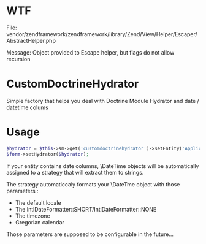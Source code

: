 WTF
===
File:
vendor/zendframework/zendframework/library/Zend/View/Helper/Escaper/AbstractHelper.php

Message:
Object provided to Escape helper, but flags do not allow recursion

CustomDoctrineHydrator
======================

Simple factory that helps you deal with Doctrine Module Hydrator and date / datetime colums

Usage
=====

```php
$hydrator = $this->sm->get('customdoctrinehydrator')->setEntity('Application\Entity\Myentity');
$form->setHydrator($hydrator);
```

If your entity contains date columns, \DateTime objects will be automatically assigned to a strategy that will extract them to strings.

The strategy automaticcaly formats your \DateTme object with those parameters :
  * The default locale
  * The IntlDateFormatter::SHORT/IntlDateFormatter::NONE
  * The timezone
  * Gregorian calendar

Those parameters are supposed to be configurable in the future...